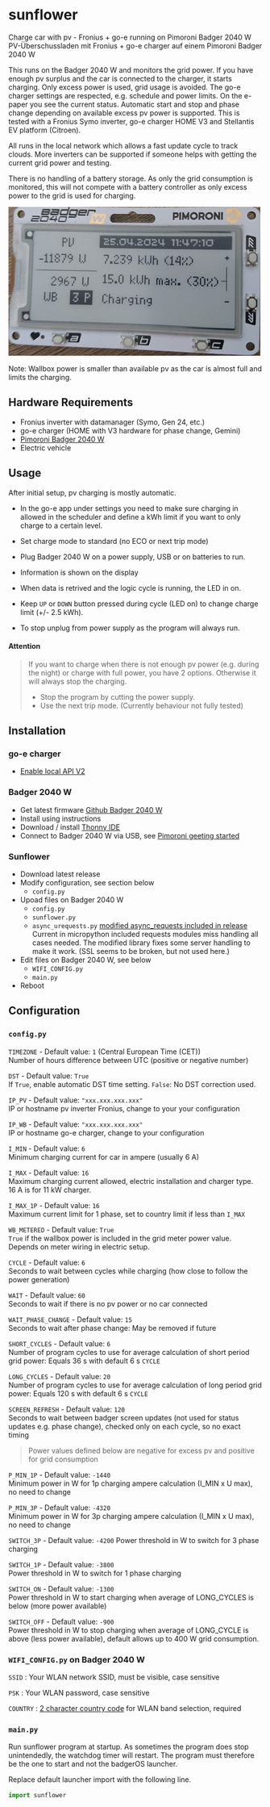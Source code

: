 # sunflower

Charge car with pv - Fronius + go-e running on Pimoroni Badger 2040 W  
PV-Überschussladen mit Fronius + go-e charger auf einem Pimoroni Badger 2040 W

This runs on the Badger 2040 W and monitors the grid power. If you have enough pv surplus and the car is connected to the charger, it starts charging. Only excess power is used, grid usage is avoided. The go-e charger settings are respected, e.g. schedule and power limits. On the e-paper you see the current status. Automatic start and stop and phase change depending on available excess pv power is supported. This is tested with a Fronius Symo inverter, go-e charger HOME V3 and Stellantis EV platform (Citroen). 

All runs in the local network which allows a fast update cycle to track clouds. More inverters can be supported if someone helps with getting the current grid power and testing.

There is no handling of a battery storage. As only the grid consumption is monitored, this will not compete with a battery controller as only excess power to the grid is used for charging.

![Sunflower running on Badger 2040 W](/pictures/badger_running_sunflower.jpg)

Note: Wallbox power is smaller than available pv as the car is almost full and limits the charging.

## Hardware Requirements

- Fronius inverter with datamanager (Symo, Gen 24, etc.)
- go-e charger (HOME with V3 hardware for phase change, Gemini)
- [Pimoroni Badger 2040 W](https://shop.pimoroni.com/products/badger-2040-w?variant=40514062188627)
- Electric vehicle

## Usage

After initial setup, pv charging is mostly automatic.

- In the go-e app under settings you need to make sure charging in allowed in the scheduler and define a kWh limit if you want to only charge to a certain level.
- Set charge mode to standard (no ECO or next trip mode)
- Plug Badger 2040 W on a power supply, USB or on batteries to run.
- Information is shown on the display
- When data is retrived and the logic cycle is running, the LED in on.
- Keep `UP` or `DOWN` button pressed during cycle (LED on) to change charge limit (+/- 2.5 kWh).

- To stop unplug from power supply as the program will always run.

#### Attention

> If you want to charge when there is not enough pv power (e.g. during the night) or charge with full power, you have 2 options. Otherwise it will always stop the charging.
> - Stop the program by cutting the power supply.
> - Use the next trip mode. (Currently behaviour not fully tested)

## Installation

### go-e charger

- [Enable local API V2](https://github.com/goecharger/go-eCharger-API-v2/blob/main/http-de.md)

### Badger 2040 W

- Get latest firmware [Github Badger 2040 W](https://github.com/pimoroni/badger2040)
- Install using instructions
- Download / install [Thonny IDE](https://thonny.org/)
- Connect to Badger 2040 W via USB, see [Pimoroni geeting started](https://learn.pimoroni.com/article/getting-started-with-badger-2040)

### Sunflower

- Download latest release
- Modify configuration, see section below
    - `config.py`
- Upoad files on Badger 2040 W
    - `config.py`
    - `sunflower.py`
    - `async_urequests.py` [modified async_requests included in release](https://github.com/phipunkt/async_urequests)  
    Current in micropython included requests modules miss handling all cases needed. The modified library fixes some server handling to make it work. (SSL seems to be broken, but not used here.)
- Edit files on Badger 2040 W, see below
    - `WIFI_CONFIG.py`
    - `main.py`  
- Reboot

## Configuration

### `config.py`

`TIMEZONE` - Default value: `1` (Central European Time (CET))  
Number of hours difference between UTC (positive or negative number)

`DST` - Default value: `True`  
If `True`, enable automatic DST time setting. `False`: No DST correction used.

`IP_PV` - Default value: `"xxx.xxx.xxx.xxx"`  
IP or hostname pv inverter Fronius, change to your your configuration

`IP_WB` - Default value: `"xxx.xxx.xxx.xxx"`  
IP or hostname go-e charger, change to your configuration

`I_MIN` - Default value: `6`  
Minimum charging current for car in ampere (usually 6 A)

`I_MAX` - Default value: `16`  
Maximum charging current allowed, electric installation and charger type. 16 A is for 11 kW charger.

`I_MAX_1P` - Default value: `16`  
Maximum current limit for 1 phase, set to country limit if less than `I_MAX`

`WB_METERED` - Default value: `True`  
`True` if the wallbox power is included in the grid meter power value. Depends on meter wiring in electric setup.

`CYCLE` - Default value: `6`  
Seconds to wait between cycles while charging (how close to follow the power generation)

`WAIT` - Default value: `60`  
Seconds to wait if there is no pv power or no car connected

`WAIT_PHASE_CHANGE` - Default value: `15`  
Seconds to wait after phase change: May be removed if future

`SHORT_CYCLES` - Default value: `6`  
Number of program cycles to use for average calculation of short period grid power: Equals 36 s with default 6 s `CYCLE`

`LONG_CYCLES` - Default value: `20`  
Number of program cycles to use for average calculation of long period grid power: Equals 120 s with default 6 s `CYCLE`

`SCREEN_REFRESH` - Default value: `120`  
Seconds to wait between badger screen updates (not used for status updates e.g. phase change), checked only on each cycle, so no exact timing

> Power values defined below are negative for excess pv and positive for grid consumption

`P_MIN_1P` - Default value: `-1440`  
Minimum power in W for 1p charging ampere calculation (I_MIN x U max), no need to change

`P_MIN_3P` - Default value: `-4320`  
Minimum power in W for 3p charging ampere calculation (I_MIN x U max), no need to change

`SWITCH_3P` - Default value: `-4200`
Power threshold in W to switch for 3 phase charging

`SWITCH_1P` - Default value: `-3800`  
Power threshold in W to switch for 1 phase charging

`SWITCH_ON` - Default value: `-1300`  
Power threshold in W to start charging when average of LONG_CYCLES is below (more power available)

`SWITCH_OFF` - Default value: `-900`  
Power threshold in W to stop charging when average of LONG_CYCLE is above (less power available), default allows up to 400 W grid consumption.

### `WIFI_CONFIG.py` on Badger 2040 W

`SSID` : Your WLAN network SSID, must be visible, case sensitive

`PSK` : Your WLAN password, case sensitive

`COUNTRY` : [2 character country code](https://en.wikipedia.org/wiki/ISO_3166-1_alpha-2) for WLAN band selection, required

### `main.py`

Run sunflower program at startup. As sometimes the program does stop unintendedly, the watchdog timer will restart. The program must therefore be the one to start and not the badgerOS launcher.

Replace default launcher import with the following line.

```python
import sunflower
```
